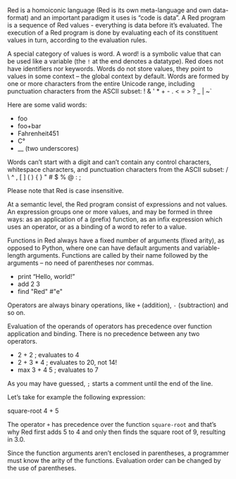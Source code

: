 Red is a homoiconic language (Red is its own meta-language and own data-format) and an important paradigm it uses is “code is data”. 
A Red program is a sequence of Red values - everything is data before it’s evaluated. The execution of a Red program is done by evaluating each of its constituent values in turn, according to the evaluation rules.

A special category of values is word. A word! is a symbolic value that can be used like a variable (the `!` at the end denotes a datatype). Red does not have identifiers nor keywords. Words do not store values, they point to values in some context – the global context by default.
Words are formed by one or more characters from the entire Unicode range, including punctuation characters from the ASCII subset: ! & ' * + - . < = > ? _ | ~` 

Here are some valid words:
* foo
* foo+bar
* Fahrenheit451 
* C°
* __ (two underscores)

Words can’t start with a digit and can’t contain any control characters, whitespace characters, and punctuation characters from the ASCII subset: / \ ^ , [ ] ( ) { } " # $ % @ : ;

Please note that Red is case insensitive.

At a semantic level, the Red program consist of expressions and not values. An expression groups one or more values, and may be formed in three ways: as an application of a (prefix) function, as an infix expression which uses an operator, or as a binding of a word to refer to a value.

Functions in Red always have a fixed number of arguments (fixed arity), as opposed to Python, where one can have default arguments and variable-length arguments. Functions are called by their name followed by the arguments – no need of parentheses nor commas.

* print  “Hello, world!”
* add 2 3
* find "Red" #"e"

Operators are always binary operations, like `+` (addition), `-` (subtraction) and so on.

Evaluation of the operands of operators has precedence over function application and binding. There is no precedence between any two operators. 

* 2 + 2    ; evaluates to 4
* 2 + 3 * 4 ; evaluates to 20, not 14!
* max 3 + 4 5 ; evaluates to 7

As you may have guessed, `;` starts a comment until the end of the line. 

Let’s take for example the following expression:

square-root 4 + 5

The operator `+` has precedence over the function `square-root` and that’s why Red first adds 5 to 4 and only then finds the square root of 9, resulting in 3.0.


Since the function arguments aren’t enclosed in parentheses, a programmer must know the arity of the functions. Evaluation order can be changed by the use of parentheses.


